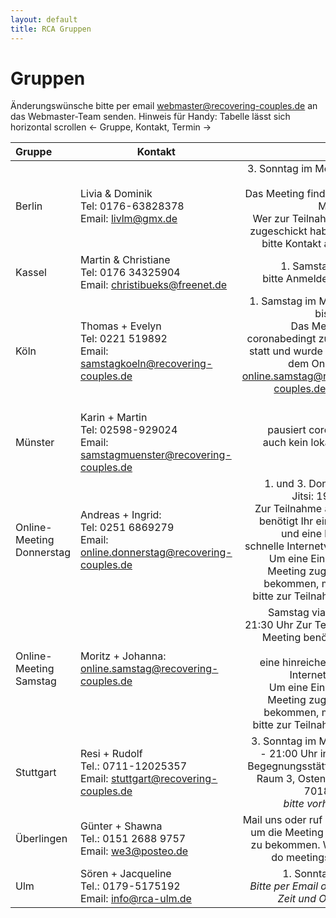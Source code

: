 ```yaml
---
layout: default
title: RCA Gruppen
---
```


# Gruppen

Änderungswünsche bitte per email <webmaster@recovering-couples.de> an das Webmaster-Team senden.
Hinweis für Handy: Tabelle lässt sich horizontal scrollen <- Gruppe, Kontakt, Termin  ->

| Gruppe | Kontakt | Termin                       |
|:------ | ------- | ---------------------------: |
| Berlin | Livia & Dominik<br>Tel:  0176-63828378<br>Email: <livlm@gmx.de> | 3. Sonntag im Monat 10-12 Uhr <br>Das Meeting findet als Zoom Meeting statt<br>Wer zur Teilnahme den link zugeschickt haben möchte, bitte Kontakt aufnehmen. |
| Kassel | Martin & Christiane<br>Tel: 0176 34325904<br>Email: <christibueks@freenet.de> | 1. Samstag im Monat<br> bitte Anmelden per Email |
| Köln | Thomas + Evelyn<br>Tel: 0221 519892<br>Email: <samstagkoeln@recovering-couples.de> | 1. Samstag im Monat 18:00 bis 20:00 Uhr<br>Das Meeting findet coronabedingt zur Zeit nicht statt und wurde deshalb mit dem OnlineMeeting <online.samstag@recovering-couples.de> zusammen gelegt |
| Münster | Karin + Martin<br>Tel: 02598-929024<br>Email: <samstagmuenster@recovering-couples.de> | pausiert coronabedingt, auch kein lokaler online-Ersatz |
| Online-Meeting Donnerstag | Andreas + Ingrid:<br>Tel: 0251 6869279<br>Email: <online.donnerstag@recovering-couples.de> | 1. und 3. Donnerstag via Jitsi: 19:30-21:00<br>Zur Teilnahme am Meeting benötigt Ihr eine Webcam und eine hinreichend schnelle Internetverbindung.<br> Um eine Einladung zum Meeting zugeschickt zu bekommen, meldet Euch bitte zur Teilnahme <a href="mailto:online.donnerstag@recovering-couples.de?subject=[Anmeldung zum RCA-Online-Meeting Donnerstags]">hier</a> an. |
| Online-Meeting Samstag | Moritz + Johanna:<br><online.samstag@recovering-couples.de> | Samstag via Zoom: 20-21:30 Uhr Zur Teilnahme am Meeting benötigt Ihr eine Webcam<br> eine hinreichend schnelle Internetverbindung <br>Um eine Einladung zum Meeting zugeschickt zu bekommen, meldet Euch bitte zur Teilnahme <a href="mailto:online.samstag@recovering-couples.de?subject=[Anmeldung zum RCA-Online-Meeting]">hier</a> an. |
| Stuttgart | Resi + Rudolf<br>Tel.: 0711-12025357<br>Email: <stuttgart@recovering-couples.de> | 3. Sonntag im Monat 19:00 - 21:00 Uhr in der AWO-Begegnungsstätte Stuttgart, Raum 3, Ostendstraße 83, 70188 Stuttgart<br> *bitte vorher anrufen!* | 
| Überlingen | Günter + Shawna<br>Tel.: 0151 2688 9757<br>Email: <we3@posteo.de> | Mail uns oder ruf uns bitte an um die Meeting Information zu bekommen. We can also do meetings in English. |
| Ulm | Sören + Jacqueline<br>Tel.: 0179-5175192<br>Email: <info@rca-ulm.de> | 1. Sonntag im Monat<br> *Bitte per Email oder Telefon Zeit und Ort erfragen.* |
